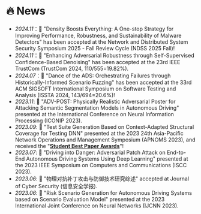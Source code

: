 # 🔥 News
- *2024.11*：🎉 "Density Boosts Everything: A One-stop Strategy for Improving Performance, Robustness, and Sustainability of Malware Detectors" has been accepted at the Network and Distributed System Security Symposium 2025 - Fall Review Cycle (NDSS 2025 Fall)!
- *2024.11*：🎉 "Enhancing Adversarial Robustness through Self-Supervised Confidence-Based Denoising" has been accepted at the 23rd IEEE TrustCom (TrustCom 2024, 110/555=19.82%).
- *2024.07*：🎉 "Dance of the ADS: Orchestrating Failures through Historically-Informed Scenario Fuzzing" has been accepted at the 33rd ACM SIGSOFT International Symposium on Software Testing and Analysis (ISSTA 2024, 143/694=20.6%)!
- *2023.11*: 🎉 "ADV-POST: Physically Realistic Adversarial Poster for Attacking Semantic Segmentation Models in Autonomous Driving" presented at the International Conference on Neural Information Processing (ICONIP 2023).
- *2023.09*: 🎉 "Test Suite Generation Based on Context-Adapted Structural Coverage for Testing DNN" presented at the 2023 24th Asia-Pacific Network Operations and Management Symposium (APNOMS 2023), and received the "[**Student Best Paper Awards**](https://apnoms.org/2023/best_papers.html)"!
- *2023.07*: 🎉 "Driving into Danger: Adversarial Patch Attack on End-to-End Autonomous Driving Systems Using Deep Learning" presented at the 2023 IEEE Symposium on Computers and Communications (ISCC 2023).
- *2023.06*: 🎉 "物理对抗补丁攻击与防御技术研究综述" accepted at Journal of Cyber Security (信息安全学报).
- *2023.06*: 🎉 "Risk Scenario Generation for Autonomous Driving Systems based on Scenario Evaluation Model" presented at the 2023 International Joint Conference on Neural Networks (IJCNN 2023).

